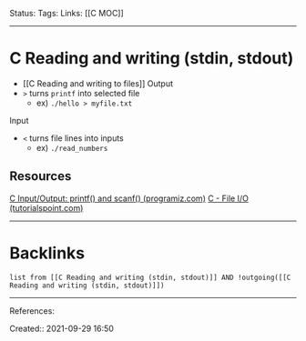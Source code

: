Status: 
Tags: 
Links: [[C MOC]]
___
# C Reading and writing (stdin, stdout)
- [[C Reading and writing to files]]
Output
- `>` turns `printf` into selected file
	- ex) `./hello > myfile.txt`

Input
- `<` turns file lines into inputs
	- ex) `./read_numbers `
## Resources
[C Input/Output: printf() and scanf() (programiz.com)](https://www.programiz.com/c-programming/c-input-output)
[C - File I/O (tutorialspoint.com)](https://www.tutorialspoint.com/cprogramming/c_file_io.htm)
___
# Backlinks
```dataview
list from [[C Reading and writing (stdin, stdout)]] AND !outgoing([[C Reading and writing (stdin, stdout)]])
```
___
References:

Created:: 2021-09-29 16:50